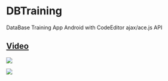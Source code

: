 # DBTraining
DataBase Training App Android with CodeEditor ajax/ace.js API

## [Video](https://youtu.be/WLY-_2YmV_E)

![](https://github.com/Scrappers-glitch/DBTraining/blob/master/attachments/Screenshot_20210406-104445.png) 

![](https://github.com/Scrappers-glitch/DBTraining/blob/master/attachments/Screenshot_20210406-104451.png)


